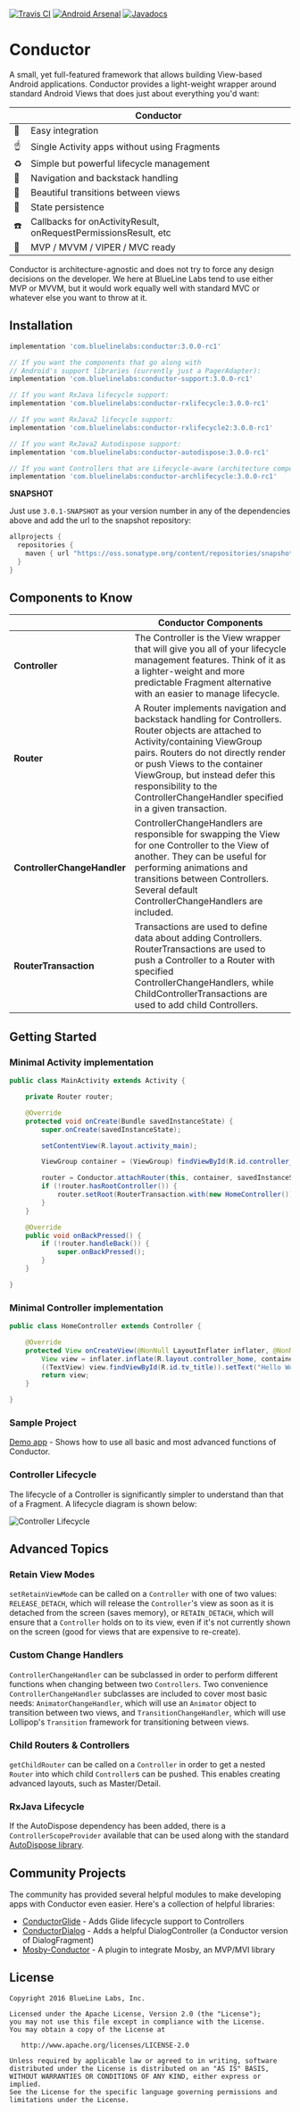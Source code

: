 [![Travis CI](https://travis-ci.org/lalafo-dev/Conductor.svg?branch=develop)](https://travis-ci.org/lalafo-dev/Conductor) [![Android Arsenal](https://img.shields.io/badge/Android%20Arsenal-Conductor-brightgreen.svg?style=flat)](http://android-arsenal.com/details/1/3361) [![Javadocs](http://javadoc.io/badge/com.bluelinelabs/conductor.svg)](http://javadoc.io/doc/com.bluelinelabs/conductor)

# Conductor

A small, yet full-featured framework that allows building View-based Android applications. Conductor provides a light-weight wrapper around standard Android Views that does just about everything you'd want:

|           |  Conductor  |
|-----------|-------------|
:tada: | Easy integration
:point_up: | Single Activity apps without using Fragments
:recycle: | Simple but powerful lifecycle management
:train: | Navigation and backstack handling
:twisted_rightwards_arrows: | Beautiful transitions between views
:floppy_disk: | State persistence
:phone: | Callbacks for onActivityResult, onRequestPermissionsResult, etc
:european_post_office: | MVP / MVVM / VIPER / MVC ready

Conductor is architecture-agnostic and does not try to force any design decisions on the developer. We here at BlueLine Labs tend to use either MVP or MVVM, but it would work equally well with standard MVC or whatever else you want to throw at it.

## Installation

```gradle
implementation 'com.bluelinelabs:conductor:3.0.0-rc1'

// If you want the components that go along with
// Android's support libraries (currently just a PagerAdapter):
implementation 'com.bluelinelabs:conductor-support:3.0.0-rc1'

// If you want RxJava lifecycle support:
implementation 'com.bluelinelabs:conductor-rxlifecycle:3.0.0-rc1'

// If you want RxJava2 lifecycle support:
implementation 'com.bluelinelabs:conductor-rxlifecycle2:3.0.0-rc1'

// If you want RxJava2 Autodispose support:
implementation 'com.bluelinelabs:conductor-autodispose:3.0.0-rc1'

// If you want Controllers that are Lifecycle-aware (architecture components):
implementation 'com.bluelinelabs:conductor-archlifecycle:3.0.0-rc1'
```

**SNAPSHOT**

Just use `3.0.1-SNAPSHOT` as your version number in any of the dependencies above and add the url to the snapshot repository:

```gradle
allprojects {
  repositories {
    maven { url "https://oss.sonatype.org/content/repositories/snapshots/" }
  }
}
```

## Components to Know

|             |  Conductor Components |
------|------------------------------
__Controller__ | The Controller is the View wrapper that will give you all of your lifecycle management features. Think of it as a lighter-weight and more predictable Fragment alternative with an easier to manage lifecycle.
__Router__ | A Router implements navigation and backstack handling for Controllers. Router objects are attached to Activity/containing ViewGroup pairs. Routers do not directly render or push Views to the container ViewGroup, but instead defer this responsibility to the ControllerChangeHandler specified in a given transaction.
__ControllerChangeHandler__ | ControllerChangeHandlers are responsible for swapping the View for one Controller to the View of another. They can be useful for performing animations and transitions between Controllers. Several default ControllerChangeHandlers are included.
__RouterTransaction__ | Transactions are used to define data about adding Controllers. RouterTransactions are used to push a Controller to a Router with specified ControllerChangeHandlers, while ChildControllerTransactions are used to add child Controllers.

## Getting Started

### Minimal Activity implementation

```java
public class MainActivity extends Activity {

    private Router router;

    @Override
    protected void onCreate(Bundle savedInstanceState) {
        super.onCreate(savedInstanceState);

        setContentView(R.layout.activity_main);

        ViewGroup container = (ViewGroup) findViewById(R.id.controller_container);

        router = Conductor.attachRouter(this, container, savedInstanceState);
        if (!router.hasRootController()) {
            router.setRoot(RouterTransaction.with(new HomeController()));
        }
    }

    @Override
    public void onBackPressed() {
        if (!router.handleBack()) {
            super.onBackPressed();
        }
    }

}
```

### Minimal Controller implementation

```java
public class HomeController extends Controller {

    @Override
    protected View onCreateView(@NonNull LayoutInflater inflater, @NonNull ViewGroup container) {
        View view = inflater.inflate(R.layout.controller_home, container, false);
        ((TextView) view.findViewById(R.id.tv_title)).setText("Hello World");
        return view;
    }

}
```

### Sample Project

[Demo app](https://github.com/bluelinelabs/conductor/tree/master/demo) - Shows how to use all basic and most advanced functions of Conductor.

### Controller Lifecycle

The lifecycle of a Controller is significantly simpler to understand than that of a Fragment. A lifecycle diagram is shown below:

![Controller Lifecycle](docs/Controller%20Lifecycle.jpg)

## Advanced Topics

### Retain View Modes
`setRetainViewMode` can be called on a `Controller` with one of two values: `RELEASE_DETACH`, which will release the `Controller`'s view as soon as it is detached from the screen (saves memory), or `RETAIN_DETACH`, which will ensure that a `Controller` holds on to its view, even if it's not currently shown on the screen (good for views that are expensive to re-create).

### Custom Change Handlers
`ControllerChangeHandler` can be subclassed in order to perform different functions when changing between two `Controllers`. Two convenience `ControllerChangeHandler` subclasses are included to cover most basic needs: `AnimatorChangeHandler`, which will use an `Animator` object to transition between two views, and `TransitionChangeHandler`, which will use Lollipop's `Transition` framework for transitioning between views.

### Child Routers & Controllers
`getChildRouter` can be called on a `Controller` in order to get a nested `Router` into which child `Controller`s can be pushed. This enables creating advanced layouts, such as Master/Detail.

### RxJava Lifecycle
If the AutoDispose dependency has been added, there is a `ControllerScopeProvider` available that can be used along with the standard [AutoDispose library](https://github.com/uber/AutoDispose).

## Community Projects
The community has provided several helpful modules to make developing apps with Conductor even easier. Here's a collection of helpful libraries:

* [ConductorGlide](https://github.com/MkhytarMkhoian/ConductorGlide) - Adds Glide lifecycle support to Controllers
* [ConductorDialog](https://github.com/MkhytarMkhoian/ConductorDialog) - Adds a helpful DialogController (a Conductor version of DialogFragment)
* [Mosby-Conductor](https://github.com/sockeqwe/mosby-conductor) - A plugin to integrate Mosby, an MVP/MVI library


## License
```
Copyright 2016 BlueLine Labs, Inc.

Licensed under the Apache License, Version 2.0 (the "License");
you may not use this file except in compliance with the License.
You may obtain a copy of the License at

   http://www.apache.org/licenses/LICENSE-2.0

Unless required by applicable law or agreed to in writing, software
distributed under the License is distributed on an "AS IS" BASIS,
WITHOUT WARRANTIES OR CONDITIONS OF ANY KIND, either express or implied.
See the License for the specific language governing permissions and
limitations under the License.
```
